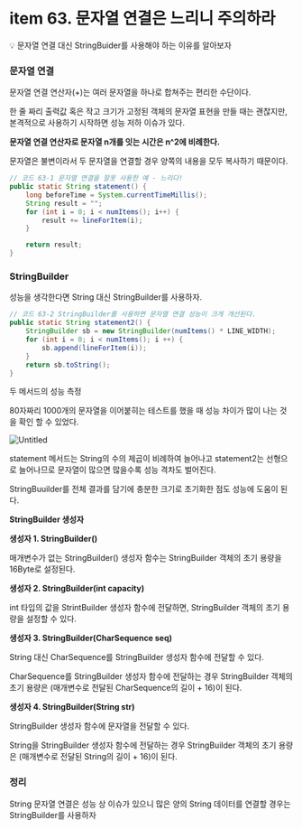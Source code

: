 # item 63. 문자열 연결은 느리니 주의하라

<aside>
💡 문자열 연결 대신 StringBuider를 사용해야 하는 이유를 알아보자

</aside>

### 문자열 연결

문자열 연결 연산자(+)는 여러 문자열을 하나로 합쳐주는 편리한 수단이다.

한 줄 짜리 출력값 혹은 작고 크기가 고정된 객체의 문자열 표현을 만들 때는 괜찮지만, 본격적으로 사용하기 시작하면 성능 저하 이슈가 있다.

**문자열 연결 연산자로 문자열 n개를 잇는 시간은 n^2에 비례한다.**

문자열은 불변이라서 두 문자열을 연결할 경우 양쪽의 내용을 모두 복사하기 때문이다.

```java
// 코드 63-1 문자열 연결을 잘못 사용한 예 - 느리다!
public static String statement() {
    long beforeTime = System.currentTimeMillis();
    String result = "";
    for (int i = 0; i < numItems(); i++) {
        result += lineForItem(i);
    }

    return result;
}
```

### StringBuilder

성능을 생각한다면 String 대신 StringBuilder를 사용하자.

```java
// 코드 63-2 StringBuilder를 사용하면 문자열 연결 성능이 크게 개선된다.
public static String statement2() {
    StringBuilder sb = new StringBuilder(numItems() * LINE_WIDTH);
    for (int i = 0; i < numItems(); i ++) {
        sb.append(lineForItem(i));
    }
    return sb.toString();
}
```

두 메서드의 성능 측정

80자짜리 1000개의 문자열을 이어붙히는 테스트를 했을 때 성능 차이가 많이 나는 것을 확인 할  수 있었다.

![Untitled](https://github.com/tkdals2317/effective-java/assets/49682056/2edb0ee6-bec3-4568-bcc1-4fdefa34c7a2)

statement 메서드는 String의 수의 제곱이 비례하여 늘어나고 statement2는 선형으로 늘어나므로 문자열이 많으면 많을수록 성능 격차도 벌어진다.

StringBuuilder를 전체 결과를 담기에 충분한 크기로 초기화한 점도 성능에 도움이 된다.

**StringBuilder 생성자**

****생성자 1. StringBuilder()****

매개변수가 없는 StringBuilder() 생성자 함수는 StringBuilder 객체의 초기 용량을 16Byte로 설정된다.

****생성자 2. StringBuilder(int capacity)****

int 타입의 값을 StrintBuilder 생성자 함수에 전달하면, StringBuilder 객체의 초기 용량을 설정할 수 있다.

****생성자 3. StringBuilder(CharSequence seq)****

String 대신 CharSequence를 StringBuilder 생성자 함수에 전달할 수 있다.

CharSequence를 StringBuilder 생성자 함수에 전달하는 경우 StringBuilder 객체의 초기 용량은 (매개변수로 전달된 CharSequence의 길이 + 16)이 된다.

****생성자 4. StringBuilder(String str)****

StringBuilder 생성자 함수에 문자열을 전달할 수 있다.

String을 StringBuilder 생성자 함수에 전달하는 경우 StringBuilder 객체의 초기 용량은 (매개변수로 전달된 String의 길이 + 16)이 된다.

### 정리

String 문자열 연결은 성능 상 이슈가 있으니 많은 양의 String 데이터를 연결할 경우는 StringBuilder를 사용하자